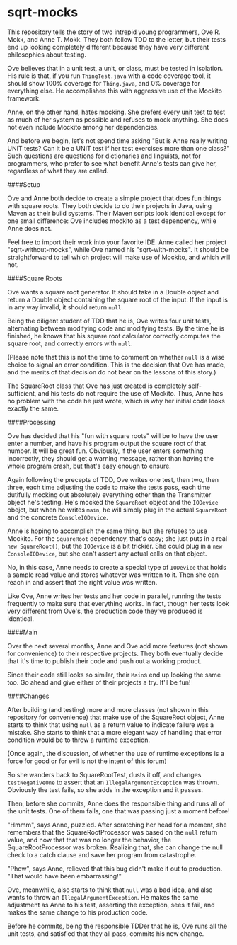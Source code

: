 sqrt-mocks
==========

This repository tells the story of two intrepid young programmers, Ove R. Mokk, and Anne T. Mokk. They both follow TDD to the letter, but their tests end up looking completely different because they have very different philosophies about testing.

Ove believes that in a unit test, a unit, or class, must be tested in isolation. His rule is that, if you run <code>ThingTest.java</code> with a code coverage tool, it should show 100% coverage for <code>Thing.java</code>, and 0% coverage for everything else. He accomplishes this with aggressive use of the Mockito framework.

Anne, on the other hand, hates mocking. She prefers every unit test to test as much of her system as possible and refuses to mock anything. She does not even include Mockito among her dependencies.

And before we begin, let's not spend time asking "But is Anne really writing UNIT tests? Can it be a UNIT test if her test exercises more than one class?" Such questions are questions for dictionaries and linguists, not for programmers, who prefer to see what benefit Anne's tests can give her, regardless of what they are called.

####Setup

Ove and Anne both decide to create a simple project that does fun things with square roots. They both decide to do their projects in Java, using Maven as their build systems. Their Maven scripts look identical except for one small difference: Ove includes mockito as a test dependency, while Anne does not.

Feel free to import their work into your favorite IDE. Anne called her project "sqrt-without-mocks", while Ove named his "sqrt-with-mocks". It should be straightforward to tell which project will make use of Mockito, and which will not.

####Square Roots

Ove wants a square root generator. It should take in a Double object and return a Double object containing the square root of the input. If the input is in any way invalid, it should return <code>null</code>.

Being the diligent student of TDD that he is, Ove writes four unit tests, alternating between modifying code and modifying tests. By the time he is finished, he knows that his square root calculator correctly computes the square root, and correctly errors with <code>null</code>.

(Please note that this is not the time to comment on whether <code>null</code> is a wise choice to signal an error condition. This is the decision that Ove has made, and the merits of that decision do not bear on the lessons of this story.)

The SquareRoot class that Ove has just created is completely self-sufficient, and his tests do not require the use of Mockito. Thus, Anne has no problem with the code he just wrote, which is why her initial code looks exactly the same.

####Processing

Ove has decided that his "fun with square roots" will be to have the user enter a number, and have his program output the square root of that number. It will be great fun. Obviously, if the user enters something incorrectly, they should get a warning message, rather than having the whole program crash, but that's easy enough to ensure.

Again following the precepts of TDD, Ove writes one test, then two, then three, each time adjusting the code to make the tests pass, each time dutifully mocking out absolutely everything other than the Transmitter object he's testing. He's mocked the <code>SquareRoot</code> object and the <code>IODevice</code> obejct, but when he writes <code>main</code>, he will simply plug in the actual <code>SquareRoot</code> and the concrete <code>ConsoleIODevice</code>.

Anne is hoping to accomplish the same thing, but she refuses to use Mockito. For the <code>SquareRoot</code> dependency, that's easy; she just puts in a real <code>new SquareRoot()</code>, but the <code>IODevice</code> is a bit trickier. She could plug in a <code>new ConsoleIODevice</code>, but she can't assert any actual calls on that object.

No, in this case, Anne needs to create a special type of <code>IODevice</code> that holds a sample read value and stores whatever was written to it. Then she can reach in and assert that the right value was written.

Like Ove, Anne writes her tests and her code in parallel, running the tests frequently to make sure that everything works. In fact, though her tests look very different from Ove's, the production code they've produced is identical.

####Main

Over the next several months, Anne and Ove add more features (not shown for convenience) to their respective projects. They both eventually decide that it's time to publish their code and push out a working product.

Since their code still looks so similar, their <code>Main</code>s end up looking the same too. Go ahead and give either of their projects a try. It'll be fun!

####Changes

After building (and testing) more and more classes (not shown in this repository for convenience) that make use of the SquareRoot object, Anne starts to think that using <code>null</code> as a return value to indicate failure was a mistake. She starts to think that a more elegant way of handling that error condition would be to throw a runtime exception.

(Once again, the discussion, of whether the use of runtime exceptions is a force for good or for evil is not the intent of this forum)

So she wanders back to SquareRootTest, dusts it off, and changes <code>testNegativeOne</code> to assert that an <code>IllegalArgumentException</code> was thrown. Obviously the test fails, so she adds in the exception and it passes.

Then, before she commits, Anne does the responsible thing and runs all of the unit tests. One of them fails, one that was passing just a moment before!

"Hmmm", says Anne, puzzled. After scratching her head for a moment, she remembers that the SquareRootProcessor was based on the <code>null</code> return value, and now that that was no longer the behavior, the SquareRootProcessor was broken. Realizing that, she can change the null check to a catch clause and save her program from catastrophe.

"Phew", says Anne, relieved that this bug didn't make it out to production. "That would have been embarrassing!"

Ove, meanwhile, also starts to think that <code>null</code> was a bad idea, and also wants to throw an <code>IllegalArgumentException</code>. He makes the same adjustment as Anne to his test, asserting the exception, sees it fail, and makes the same change to his production code.

Before he commits, being the responsible TDDer that he is, Ove runs all the unit tests, and satisfied that they all pass, commits his new change.
